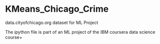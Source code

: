 # KMeans_Chicago_Crime
data.cityofchicago.org dataset for ML Project

The ipython file is part of an ML project of the IBM coursera data science course+
